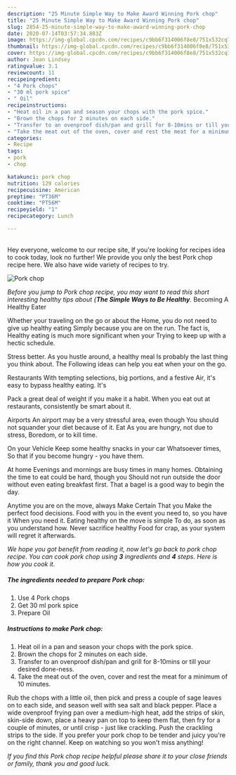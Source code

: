 ```yaml
---
description: "25 Minute Simple Way to Make Award Winning Pork chop"
title: "25 Minute Simple Way to Make Award Winning Pork chop"
slug: 2854-25-minute-simple-way-to-make-award-winning-pork-chop
date: 2020-07-14T03:57:34.883Z
image: https://img-global.cpcdn.com/recipes/c9bb6f314006f8e8/751x532cq70/pork-chop-recipe-main-photo.jpg
thumbnail: https://img-global.cpcdn.com/recipes/c9bb6f314006f8e8/751x532cq70/pork-chop-recipe-main-photo.jpg
cover: https://img-global.cpcdn.com/recipes/c9bb6f314006f8e8/751x532cq70/pork-chop-recipe-main-photo.jpg
author: Jean Lindsey
ratingvalue: 3.1
reviewcount: 11
recipeingredient:
- "4 Pork chops"
- "30 ml pork spice"
- " Oil"
recipeinstructions:
- "Heat oil in a pan and season your chops with the pork spice."
- "Brown the chops for 2 minutes on each side."
- "Transfer to an ovenproof dish/pan and grill for 8-10mins or till your desired done-ness."
- "Take the meat out of the oven, cover and rest the meat for a minimum of 10 minutes."
categories:
- Recipe
tags:
- pork
- chop

katakunci: pork chop 
nutrition: 129 calories
recipecuisine: American
preptime: "PT36M"
cooktime: "PT56M"
recipeyield: "1"
recipecategory: Lunch

---
```

<br>
Hey everyone, welcome to our recipe site, If you're looking for recipes idea to cook today, look no further! We provide you only the best Pork chop recipe here. We also have wide variety of recipes to try.
<br>


![Pork chop](https://img-global.cpcdn.com/recipes/c9bb6f314006f8e8/751x532cq70/pork-chop-recipe-main-photo.jpg)

<i>Before you jump to Pork chop recipe, you may want to read this short interesting healthy tips about {<strong>The Simple Ways to Be Healthy</strong>.</i>
Becoming A Healthy Eater

Whether your traveling on the go or about the
Home, you do not need to give up healthy eating
Simply because you are on the run. The fact is,
Healthy eating is much more significant when your
Trying to keep up with a hectic schedule.


Stress better. As you hustle around, a healthy meal
Is probably the last thing you think about. The
Following ideas can help you eat when your on the go.

Restaurants
With tempting selections, big portions, and a festive
Air, it's easy to bypass healthy eating. It's

Pack a great deal of weight if you make it a habit.
When you eat out at restaurants, consistently be smart
about it.

Airports
An airport may be a very stressful area, even though 
You should not squander your diet because of it. Eat
As you are hungry, not due to stress,
Boredom, or to kill time.

On your Vehicle 
Keep some healthy snacks in your car Whatsoever times,
So that if you become hungry - you have them.

At home
Evenings and mornings are busy times in many homes.
Obtaining the time to eat could be hard, though you
Should not run outside the door without even eating breakfast
first. 
That a bagel is a good way to begin the day.

Anytime you are on the move, always Make Certain That you
Make the perfect food decisions. 
Food with you in the event you need to, so you have it
When you need it. Eating healthy on the move is simple 
To do, as soon as you understand how. Never sacrifice healthy
Food for crap, as your system will regret it afterwards.


<i>We hope you got benefit from reading it, now let's go back to pork chop recipe. You can cook pork chop using <strong>3</strong> ingredients and <strong>4</strong> steps. Here is how you cook it.
</i>

##### The ingredients needed to prepare Pork chop:

1. Use 4 Pork chops
1. Get 30 ml pork spice
1. Prepare  Oil


##### Instructions to make Pork chop:

1. Heat oil in a pan and season your chops with the pork spice.
1. Brown the chops for 2 minutes on each side.
1. Transfer to an ovenproof dish/pan and grill for 8-10mins or till your desired done-ness.
1. Take the meat out of the oven, cover and rest the meat for a minimum of 10 minutes.


Rub the chops with a little oil, then pick and press a couple of sage leaves on to each side, and season well with sea salt and black pepper. Place a wide ovenproof frying pan over a medium-high heat, add the strips of skin, skin-side down, place a heavy pan on top to keep them flat, then fry for a couple of minutes, or until crisp - just like crackling. Push the crackling strips to the side. If you prefer your pork chop to be tender and juicy you&#39;re on the right channel. Keep on watching so you won&#39;t miss anything! 

<i>If you find this Pork chop recipe helpful please share it to your close friends or family, thank you and good luck.</i>
